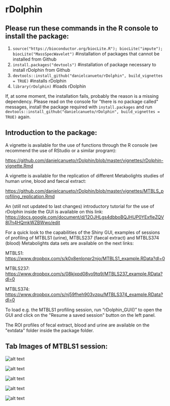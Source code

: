 # rDolphin



## Please run these commands in the R console to install the package:

1. `source("https://bioconductor.org/biocLite.R"); biocLite("impute"); biocLite("MassSpecWavelet")` #installation of packages that cannot be installed from Github
2. `install.packages("devtools")`    #installation of package necessary to install rDolphin from Github
3. `devtools::install_github("danielcanueto/rDolphin", build_vignettes = TRUE)`           #installs rDolphin
4. `library(rDolphin)`          #loads rDolphin

If, at some moment, the installation fails, probably the reason is a missing dependency. Please read on the console for "there is no package called" messages, install the package required with `install.packages` and run `devtools::install_github("danielcanueto/rDolphin", build_vignettes = TRUE)` again.


## Introduction to the package:

A vignette is available for the use of functions through the R console (we recommend the use of RStudio or a similar program):

https://github.com/danielcanueto/rDolphin/blob/master/vignettes/rDolphin-vignette.Rmd

A vignette is available for the replication of different Metabolights studies of human urine, blood and faecal extract:

https://github.com/danielcanueto/rDolphin/blob/master/vignettes/MTBLS_profiling_replication.Rmd


An (still not updated to last changes) introductory tutorial for the use of rDolphin inside the GUI is available on this link: https://docs.google.com/document/d/12OJHLgs4dbboBQJHUP0YExfIeZQV8l7n4HQmkWZBWwo/edit

For a quick look to the capabilities of the Shiny GUI, examples of sessions of profiling of MTBLS1 (urine), MTBLS237 (faecal extract) and MTBLS374 (blood) Metabolights data sets are available on the next links:

MTBLS1: https://www.dropbox.com/s/k0x8enlonpr2njo/MTBLS1_example.RData?dl=0

MTBLS237: https://www.dropbox.com/s/08kjxpd08vo9tq9/MTBLS237_example.RData?dl=0

MTBLS374: https://www.dropbox.com/s/nj59fheh903vzpu/MTBLS374_example.RData?dl=0

To load e.g. the MTBLS1 profiling session, run “rDolphin_GUI()” to open the GUI and click on the "Resume a saved session" button on the left panel. 

The ROI profiles of fecal extract, blood and urine are available on the "extdata" folder inside the package folder.



## Tab Images of MTBLS1 session:

![alt text](https://cloud.githubusercontent.com/assets/21126465/25331880/df9f75e2-28e4-11e7-8e85-ae117f279d17.png)

![alt text](https://cloud.githubusercontent.com/assets/21126465/25332294/25baf29e-28e6-11e7-8fa5-feeeecfb6493.png)

![alt text](https://cloud.githubusercontent.com/assets/21126465/25331878/df9d5ca8-28e4-11e7-99d4-9bd89e3d8174.png)

![alt text](https://cloud.githubusercontent.com/assets/21126465/25331882/dfa16046-28e4-11e7-87b0-d10e6a7f71e8.png)

![alt text](https://cloud.githubusercontent.com/assets/21126465/25331881/dfa12748-28e4-11e7-9932-d120a31cef72.png)




